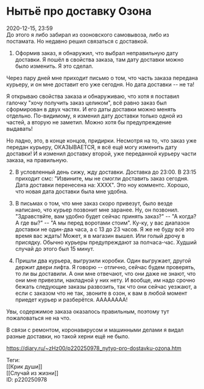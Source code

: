 Нытьё про доставку Озона
=========================

   
 2020-12-15, 23:59   
  До этого я либо забирал из озоновского самовывоза, либо из постамата. Но недавно решил связаться с доставкой.   
   
 1. Оформив заказ, я обнаружил, что выбрал неправильную дату доставки. Я пошёл в свойства заказа, там дату доставки можно было изменить. Я это сделал.   
   
 Через пару дней мне приходит письмо о том, что часть заказа передана курьеру, и он мне доставит его уже сегодня. Но дата доставки -- не та!   
   
 Я открываю свойства заказа и обнаруживаю, что хотя я поставил галочку "хочу получить заказ целиком", всё равно заказ был сформирован в двух частях. И его даты доставки можно менять отдельно. По-видимому, я изменил дату доставки только одной из частей, а вторую не заметил. Можно хотя бы предупреждение выдавать!   
   
 Но ладно, это, в конце концов, придирки. Несмотря на то, что заказ уже передан курьеру, ОКАЗЫВАЕТСЯ, я всё ещё могу изменить дату доставки! И я изменил доставку второй, уже переданной курьеру части заказа, на правильную.   
   
 2. В условленный день сижу, жду доставки. Доставка до 23:00. В 23:15 приходит смс: "Извините, мы не смогли доставить заказ сегодня. Дата доставки перенесена на: ХХХХ". Это ноу комментс. Хорошо, что новая дата доставки была мне удобна.   
   
 3. В письмах о том, что мне заказ скоро привезут, было везде написано, что курьер позвонит мне заранее. Ну, он позвонил. "Здравствйте, вам удобно будет сейчас принять заказ?" -- "А когда? А где вы?" -- "А мы перед воротами стоим". Ку-ку, у вас диапазон доставки не один-два часа, а с 13 до 23 часов. Я же не буду всё это время вас ждать! Может, я в магазин вышел. Или голый дрочу в присядку. Обычно курьеры предупреждают за полчаса-час. Худший случай до этого был 15 минут.   
   
 4. Пришли два курьера, выгрузили коробки. Один выгружает, другой держит двери лифта. Я говорю -- отлично, сейчас будем проверять, то ли вы доставили. А они мне отвечают, что они даже не знают, что они мне привезли, накладной у них нету. И вообще, им надо срочно бежать следующие заказы развозить, так что они сейчас уезжают, а если с заказом что не так, звоните в озон, к вам в любой момент приедет курьер и разберётся. АААААААА!   
   
 Увы, содержимое заказа оказалось правильным, поэтому тут пожаловаться не на что.   
   
 В связи с ремонтом, коронавирусом и машинными делами я видал разные доставки, но такой херни ещё не было.   
    
 <https://diary.ru/~zHz00/p220250978_nytyo-pro-dostavku-ozona.htm>   
   
 Теги:   
 [[Крик души]]   
 [[Случай из жизни]]   
 ID: p220250978